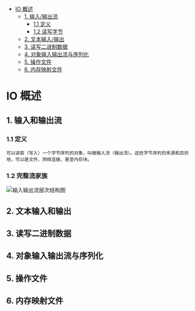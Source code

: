 * [IO 概述](#io-概述)
    * [1. 输入/输出流](#1-输入和输出流)
        * [1.1 定义](#11-定义)
        * [1.2 读写字节](#12-读写字节)
    * [2. 文本输入/输出](#2-文本输入和输出)
    * [3. 读写二进制数据](#3-读写二进制数据)
    * [4. 对象输入输出流与序列化](#4-对象输入输出流与序列化)
    * [5. 操作文件](#5-操作文件)
    * [6. 内存映射文件](#6-内存映射文件)
# IO 概述
## 1. 输入和输出流
### 1.1 定义
```
可以读取（写入）一个字节序列的对象，叫做输入流（输出流）。这些字节序列的来源和目的地，可以是文件、网络连接、甚至内存块。
```
### 1.2 完整流家族
![输入输出流层次结构图](https://github.com/553899811/NewBie-Plan/blob/master/Java基础/Java-IO/img/1.jpg)

## 2. 文本输入和输出
## 3. 读写二进制数据
## 4. 对象输入输出流与序列化
## 5. 操作文件
## 6. 内存映射文件
